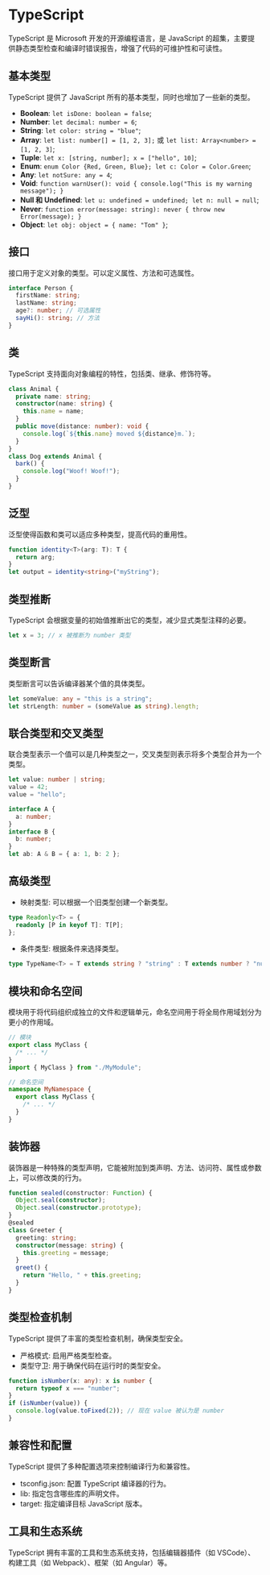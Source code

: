 # TypeScript

TypeScript 是 Microsoft 开发的开源编程语言，是 JavaScript 的超集，主要提供静态类型检查和编译时错误报告，增强了代码的可维护性和可读性。

## 基本类型

TypeScript 提供了 JavaScript 所有的基本类型，同时也增加了一些新的类型。

- **Boolean**: `let isDone: boolean = false`;
- **Number**: `let decimal: number = 6`;
- **String**: `let color: string = "blue"`;
- **Array**: `let list: number[] = [1, 2, 3];` 或 `let list: Array<number> = [1, 2, 3]`;
- **Tuple**: `let x: [string, number]; x = ["hello", 10]`;
- **Enum**: `enum Color {Red, Green, Blue}; let c: Color = Color.Green`;
- **Any**: `let notSure: any = 4`;
- **Void**: `function warnUser(): void { console.log("This is my warning message"); }`
- **Null 和 Undefined**: `let u: undefined = undefined; let n: null = null`;
- **Never**: `function error(message: string): never { throw new Error(message); }`
- **Object**: `let obj: object = { name: "Tom" }`;

## 接口

接口用于定义对象的类型。可以定义属性、方法和可选属性。

```typescript
interface Person {
  firstName: string;
  lastName: string;
  age?: number; // 可选属性
  sayHi(): string; // 方法
}
```

## 类

TypeScript 支持面向对象编程的特性，包括类、继承、修饰符等。

```typescript
class Animal {
  private name: string;
  constructor(name: string) {
    this.name = name;
  }
  public move(distance: number): void {
    console.log(`${this.name} moved ${distance}m.`);
  }
}
class Dog extends Animal {
  bark() {
    console.log("Woof! Woof!");
  }
}
```

## 泛型

泛型使得函数和类可以适应多种类型，提高代码的重用性。

```typescript
function identity<T>(arg: T): T {
  return arg;
}
let output = identity<string>("myString");
```

## 类型推断

TypeScript 会根据变量的初始值推断出它的类型，减少显式类型注释的必要。

```typescript
let x = 3; // x 被推断为 number 类型
```

## 类型断言

类型断言可以告诉编译器某个值的具体类型。

```typescript
let someValue: any = "this is a string";
let strLength: number = (someValue as string).length;
```

## 联合类型和交叉类型

联合类型表示一个值可以是几种类型之一，交叉类型则表示将多个类型合并为一个类型。

```typescript
let value: number | string;
value = 42;
value = "hello";

interface A {
  a: number;
}
interface B {
  b: number;
}
let ab: A & B = { a: 1, b: 2 };
```

## 高级类型

- 映射类型: 可以根据一个旧类型创建一个新类型。

```typescript
type Readonly<T> = {
  readonly [P in keyof T]: T[P];
};
```

- 条件类型: 根据条件来选择类型。

```typescript
type TypeName<T> = T extends string ? "string" : T extends number ? "number" : "object";
```

## 模块和命名空间

模块用于将代码组织成独立的文件和逻辑单元，命名空间用于将全局作用域划分为更小的作用域。

```typescript
// 模块
export class MyClass {
  /* ... */
}
import { MyClass } from "./MyModule";

// 命名空间
namespace MyNamespace {
  export class MyClass {
    /* ... */
  }
}
```

## 装饰器

装饰器是一种特殊的类型声明，它能被附加到类声明、方法、访问符、属性或参数上，可以修改类的行为。

```typescript
function sealed(constructor: Function) {
  Object.seal(constructor);
  Object.seal(constructor.prototype);
}
@sealed
class Greeter {
  greeting: string;
  constructor(message: string) {
    this.greeting = message;
  }
  greet() {
    return "Hello, " + this.greeting;
  }
}
```

## 类型检查机制

TypeScript 提供了丰富的类型检查机制，确保类型安全。

- 严格模式: 启用严格类型检查。
- 类型守卫: 用于确保代码在运行时的类型安全。

```typescript
function isNumber(x: any): x is number {
  return typeof x === "number";
}
if (isNumber(value)) {
  console.log(value.toFixed(2)); // 现在 value 被认为是 number
}
```

## 兼容性和配置

TypeScript 提供了多种配置选项来控制编译行为和兼容性。

- tsconfig.json: 配置 TypeScript 编译器的行为。
- lib: 指定包含哪些库的声明文件。
- target: 指定编译目标 JavaScript 版本。

## 工具和生态系统

TypeScript 拥有丰富的工具和生态系统支持，包括编辑器插件（如 VSCode）、构建工具（如 Webpack）、框架（如 Angular）等。
